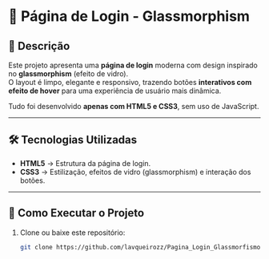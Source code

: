 # 🔐 Página de Login - Glassmorphism

## 📌 Descrição
Este projeto apresenta uma **página de login** moderna com design inspirado no **glassmorphism** (efeito de vidro).  
O layout é limpo, elegante e responsivo, trazendo botões **interativos com efeito de hover** para uma experiência de usuário mais dinâmica.  

Tudo foi desenvolvido **apenas com HTML5 e CSS3**, sem uso de JavaScript.  

---

## 🛠 Tecnologias Utilizadas
- **HTML5** → Estrutura da página de login.  
- **CSS3** → Estilização, efeitos de vidro (glassmorphism) e interação dos botões.  

---

## 🚀 Como Executar o Projeto
1. Clone ou baixe este repositório:  
   ```bash
   git clone https://github.com/lavqueirozz/Pagina_Login_Glassmorfismo.git
